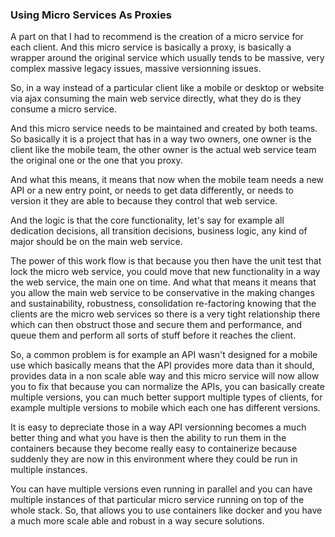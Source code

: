 ### Using Micro Services As Proxies

A part on that I had to recommend is the creation of a micro service for each client. And this micro service is basically a proxy, is basically a wrapper around the original service which usually tends to be massive, very complex massive legacy issues, massive versionning issues.

So, in a way instead of a particular client like a mobile or desktop or website via ajax consuming the main web service directly, what they do is they consume a micro service.

And this micro service needs to be maintained and created by both teams. So basically it is a project that has in a way two owners, one owner is the client like the mobile team, the other owner is the actual web service team the original one or the one that you proxy.

And what this means, it means that now when the mobile team needs a new API or a new entry point, or needs to get data differently, or needs to version it they are able to because they control that web service.

And the logic is that the core functionality, let's say for example all dedication decisions, all transition decisions, business logic, any kind of major should be on the main web service.

The power of this work flow is that because you then have the unit test that lock the micro web service, you could move that new functionality in a way the web service, the main one on time. And what that means it means that you allow the main web service to be conservative in the making changes and sustainability, robustness, consolidation re-factoring knowing that the clients are the micro web services so there is a very tight relationship there which can then obstruct those and secure them and performance, and queue them and perform all sorts of stuff before it reaches the client.

So, a common problem is for example an API wasn't designed for a mobile use which basically means that the API provides more data than it should, provides data in a non scale able way and this micro service will now allow you to fix that because you can normalize the APIs, you can basically create multiple versions, you can much better support multiple types of clients, for example multiple versions to mobile which each one has different versions.

It is easy to depreciate those in a way API versionning becomes a much better thing and what you have is then the ability to run them in the containers because they become really easy to containerize because suddenly they are now in this environment where they could be run in multiple instances.

You can have multiple versions even running in parallel and you can have multiple instances of that particular micro service running on top of the whole stack. So, that allows you to use containers like docker and you have a much more scale able and robust in a way secure solutions.
